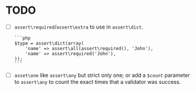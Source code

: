 TODO
====

- [ ] `assert\required`/`assert\extra` to use in `assert\dict`.

      ```php
      $type = assert\dict(array(
          'name' => assert\all(assert\required(), 'John'),
          'name' => assert\required('John'),
      ));
      ```

- [ ] `asset\one` like `assert\any` but strict only one; or add a `$count`
  parameter to `assert\any` to count the exact times that a validator was
  success.
